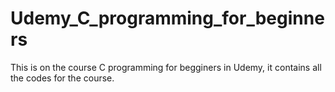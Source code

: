 # Udemy_C_programming_for_beginners
This is on the course C programming for begginers in Udemy, it contains all the codes for the course.
